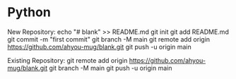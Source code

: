 # Python

New Repository:
echo "# blank" >> README.md
git init
git add README.md
git commit -m "first commit"
git branch -M main
git remote add origin https://github.com/ahyou-mug/blank.git
git push -u origin main

Existing Repository:
git remote add origin https://github.com/ahyou-mug/blank.git
git branch -M main
git push -u origin main
